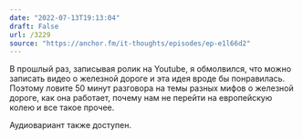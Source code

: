 ```yaml
---
date: "2022-07-13T19:13:04"
draft: False
url: /3229
source: "https://anchor.fm/it-thoughts/episodes/ep-e1l66d2"
---
```


В прошлый раз, записывая ролик на Youtube, я обмолвился, что можно записать видео о железной дороге и эта идея вроде бы понравилась. Поэтому ловите 50 минут разговора на темы разных мифов о железной дороге, как она работает, почему нам не перейти на европейскую колею и все такое прочее.

Аудиовариант также доступен.
